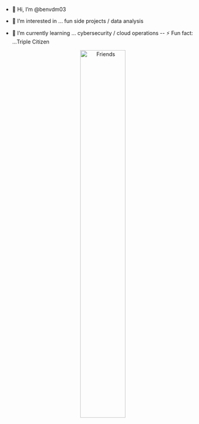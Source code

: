 - 👋 Hi, I’m @benvdm03
- 👀 I’m interested in ... fun side projects / data analysis
- 🌱 I’m currently learning ... cybersecurity / cloud operations
-- ⚡ Fun fact: ...Triple Citizen

  <div style="text-align:center;">
  <img src="https://drive.google.com/thumbnail?id=14y-j9hI_v05MPj8c3WR5eQLTCliAZoC-" alt="Friends" style="width: 50%;">
</div>


<!---
benvdm03/benvdm03 is a ✨ special ✨ repository because its `README.md` (this file) appears on your GitHub profile.
You can click the Preview link to take a look at your changes.
--->
